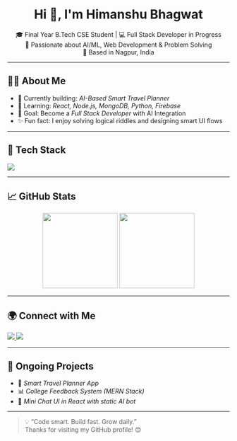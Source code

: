 <h1 align="center">Hi 👋, I'm Himanshu Bhagwat</h1>

<p align="center">
🎓 Final Year B.Tech CSE Student | 💻 Full Stack Developer in Progress <br/>
🚀 Passionate about AI/ML, Web Development & Problem Solving <br/>
📍 Based in Nagpur, India
</p>

---

## 👨‍💻 About Me

- 🔭 Currently building: *AI-Based Smart Travel Planner*
- 🌱 Learning: *React, Node.js, MongoDB, Python, Firebase*
- 🎯 Goal: Become a *Full Stack Developer* with AI Integration
- ✨ Fun fact: I enjoy solving logical riddles and designing smart UI flows

---

## 🧰 Tech Stack

<p>
  <img src="https://skillicons.dev/icons?i=html,css,js,react,nodejs,express,mongodb,python,c,cpp,git,github,firebase,mysql,vscode" />
</p>

---

## 📈 GitHub Stats

<p align="center">
  <img src="https://github-readme-stats.vercel.app/api?username=himanshu-bhagwat&show_icons=true&theme=tokyonight" height="170" />
  <img src="https://github-readme-streak-stats.herokuapp.com/?user=himanshu-bhagwat&theme=tokyonight" height="170" />
</p>

---

## 🌍 Connect with Me

<p>
  <a href="mailto:himanshubhagwat2002@gmail.com">
    <img src="https://img.shields.io/badge/Gmail-D14836?style=for-the-badge&logo=gmail&logoColor=white" />
  </a>
  <a href="https://www.linkedin.com/in/himanshu-bhagwat">
    <img src="https://img.shields.io/badge/LinkedIn-0077B5?style=for-the-badge&logo=linkedin&logoColor=white" />
  </a>
</p>

---

## 🚀 Ongoing Projects

- 🔧 *Smart Travel Planner App*
- 📊 *College Feedback System (MERN Stack)*
- 💬 *Mini Chat UI in React with static AI bot*

---

> 💡 “Code smart. Build fast. Grow daily.”  
> Thanks for visiting my GitHub profile! 😊
